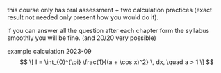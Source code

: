 this course only has oral assessment + two calculation practices (exact result not needed only present how you would do it).

if you can answer all the question after each chapter form the syllabus smoothly you will be fine. (and 20/20 very possible)

example calculation 2023-09
$$
\[ I = \int_{0}^{\pi} \frac{1}{(a + \cos x)^2} \, dx, \quad a > 1 \]
$$



